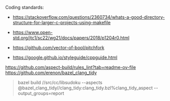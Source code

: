 
Coding standards:
 - https://stackoverflow.com/questions/2360734/whats-a-good-directory-structure-for-larger-c-projects-using-makefile
 - https://www.open-std.org/jtc1/sc22/wg21/docs/papers/2018/p1204r0.html
 - https://github.com/vector-of-bool/pitchfork
 
 - https://google.github.io/styleguide/cppguide.html

 https://github.com/aspect-build/rules_lint?tab=readme-ov-file
 https://github.com/erenon/bazel_clang_tidy

 >  bazel build //src/cc/libsudoku --aspects @bazel_clang_tidy//clang_tidy:clang_tidy.bzl%clang_tidy_aspect --output_groups=report
